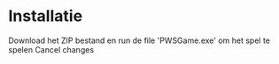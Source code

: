 # Installatie
Download het ZIP bestand en run de file 'PWSGame.exe' om het spel te spelen
Cancel changes
